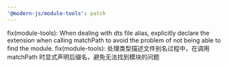 ```yaml
---
'@modern-js/module-tools': patch
---
```


fix(module-tools): When dealing with dts file alias, explicitly declare the extension when calling matchPath to avoid the problem of not being able to find the module.
fix(module-tools): 处理类型描述文件别名过程中，在调用 matchPath 时显式声明后缀名，避免无法找到模块的问题
